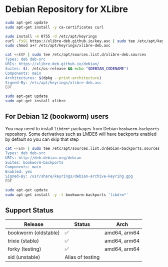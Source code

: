 # Debian Repository for XLibre

```sh
sudo apt-get update
sudo apt-get install -y ca-certificates curl

sudo install -m 0755 -d /etc/apt/keyrings
curl -fsSL https://xlibre-deb.github.io/key.asc | sudo tee /etc/apt/keyrings/xlibre-deb.asc
sudo chmod a+r /etc/apt/keyrings/xlibre-deb.asc

cat <<EOF | sudo tee /etc/apt/sources.list.d/xlibre-deb.sources
Types: deb deb-src
URIs: https://xlibre-deb.github.io/debian/
Suites: $(. /etc/os-release && echo "$DEBIAN_CODENAME")
Components: main
Architectures: $(dpkg --print-architecture)
Signed-By: /etc/apt/keyrings/xlibre-deb.asc
EOF

sudo apt-get update
sudo apt-get install xlibre
```

## For Debian 12 (bookworm) users

You may need to install `libdrm*` packages from Debian `bookworm-backports` repository. Some derivatives such as LMDE6 will have backports enabled by default so you can skip that step

```sh
cat <<EOF | sudo tee /etc/apt/sources.list.d/debian-backports.sources
Types: deb deb-src
URIs: http://deb.debian.org/debian
Suites: bookworm-backports
Components: main
Enabled: yes
Signed-By: /usr/share/keyrings/debian-archive-keyring.gpg
EOF
```


```sh
sudo apt-get update
sudo apt-get install -y -t bookworm-backports 'libdrm*'
```

## Support Status

| Release              | Status           | Arch         |
|----------------------|------------------|--------------|
| bookworm (oldstable) | ✅               | amd64, arm64 |
| trixie (stable)      | ✅               | amd64, arm64 |
| forky (testing)      | ✅               | amd64, arm64 |
| sid (unstable)       | Alias of testing |              |
